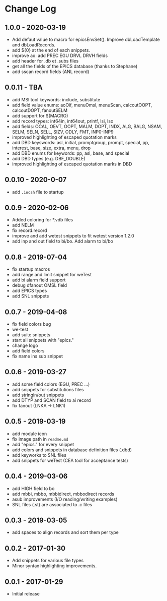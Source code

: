 # Change Log

## 1.0.0 - 2020-03-19
- Add defaut value to macro for epicsEnvSet(). Improve dbLoadTemplate and dbLoadRecords.
- add ${0} at the end of each snippets.
- improve ao: add PREC EGU DRVL DRVH fields
- add header for .db et .subs files
- get all the fields of the EPICS database (thanks to Stephane)
- add sscan record fields (ANL record)

## 0.0.11 - TBA

- add MSI tool keywords: include, substitute
- add field value enums: aoOif, menuOmsl, menuScan, calcoutOOPT, calcoutDOPT, fanoutSELM
- add support for $(MACRO)
- add record types: int64in, int64out, printf, lsi, lso
- add fields: OCAL, OEVT, OOPT, MALM, DOPT, INDX, ALG, BALG, NSAM, SELM, SELN, SELL, SIZV, ODLY, FMT, INP0-INP9
- improved highlighting of escaped quotation marks
- add DBD keyswords: asl, initial, promptgroup, prompt, special, pp, interest, base, size, extra, menu, drop
- add DBD enums for keywords: pp, asl, base, and special
- add DBD types (e.g. DBF_DOUBLE)
- improved highlighting of escaped quotation marks in DBD

## 0.0.10 - 2020-0-07

- add `.iocsh` file to startup

## 0.0.9 - 2020-02-06

- Added coloring for *.vdb files
- add NELM
- fix record.record
- improve and add wetest snippets to fit wetest version 1.2.0
- add inp and out field to bi/bo. Add alarm to bi/bo

## 0.0.8 - 2019-07-04

- fix startup macros
- add range and limit snippet for weTest
- add bi alarm field support
- debug dfanout OMSL field
- add EPICS types
- add SNL snippets

## 0.0.7 - 2019-04-08

- fix field colors bug
- we-test
- add suite snippets
- start all snippets with "epics."
- change logo
- add field colors
- fix name ins sub snippet

## 0.0.6 - 2019-03-27

- add some field colors (EGU, PREC ...)
- add snippets for substitutions files
- add stringin/out snippets
- add DTYP and SCAN field to ai record
- fix fanout (LNKA -> LNK1)

## 0.0.5 - 2019-03-19

- add module icon
- fix image path in ```readme.md```
- add "epics." for every snippet
- add colors and snippets in database definition files (.dbd)
- add keyworks to SNL files
- add snippets for weTest (CEA tool for acceptance tests)

## 0.0.4 - 2019-03-06

- add HIGH field to bo
- add mbbi, mbbo, mbbidirect, mbbodirect records
- asub improvements (I/O reading/writing examples)
- SNL files (.st) are associated to .c files

## 0.0.3 - 2019-03-05

- add spaces to align records and sort them per type

## 0.0.2 - 2017-01-30

- Add snippets for various file types
- Minor syntax highlighting improvements.

## 0.0.1 - 2017-01-29

- Initial release
